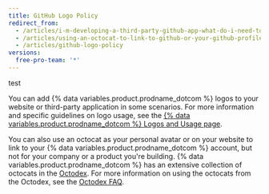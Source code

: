 ```yaml
---
title: GitHub Logo Policy
redirect_from:
  - /articles/i-m-developing-a-third-party-github-app-what-do-i-need-to-know/
  - /articles/using-an-octocat-to-link-to-github-or-your-github-profile/
  - /articles/github-logo-policy
versions:
  free-pro-team: '*'
---
```

test

You can add {% data variables.product.prodname_dotcom %} logos to your website or third-party application in some scenarios. For more information and specific guidelines on logo usage, see the [{% data variables.product.prodname_dotcom %} Logos and Usage page](https://github.com/logos).

You can also use an octocat as your personal avatar or on your website to link to your {% data variables.product.prodname_dotcom %} account, but not for your company or a product you're building. {% data variables.product.prodname_dotcom %} has an extensive collection of octocats in the [Octodex](https://octodex.github.com/). For more information on using the octocats from the Octodex, see the [Octodex FAQ](https://octodex.github.com/faq/).
